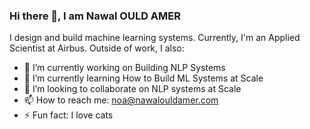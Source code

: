 ### Hi there 👋, I am Nawal OULD AMER
I design and build machine learning systems. Currently, I'm an Applied Scientist at Airbus. Outside of work, I also:
- 🔭 I’m currently working on Building NLP Systems
- 🌱 I’m currently learning How to Build ML Systems at Scale
- 👯 I’m looking to collaborate on NLP systems at Scale
- 📫 How to reach me: noa@nawalouldamer.com
- ⚡ Fun fact: I love cats 

<!--
**nawalouldamer/nawalouldamer** is a ✨ _special_ ✨ repository because its `README.md` (this file) appears on your GitHub profile.

Here are some ideas to get you started:

-->
